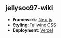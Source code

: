 ## jellysoo97-wiki

- **Framework**: [Next.js](https://nextjs.org/)
- **Styling**: [Tailwind CSS](https://tailwindcss.com)
- **Deployment**: [Vercel](https://vercel.com)

